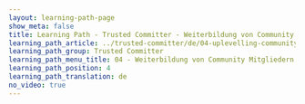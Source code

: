 ```yaml
---
layout: learning-path-page
show_meta: false
title: Learning Path - Trusted Committer - Weiterbildung von Community Mitgliedern
learning_path_article: ../trusted-committer/de/04-uplevelling-community-members.asciidoc
learning_path_group: Trusted Committer
learning_path_menu_title: 04 - Weiterbildung von Community Mitgliedern
learning_path_position: 4
learning_path_translation: de
no_video: true
---
```

<!--- This file autogenerated from https://github.com/InnerSourceCommons/InnerSourceLearningPath/blob/master/scripts/generate_learning_path_markdown.js -->
